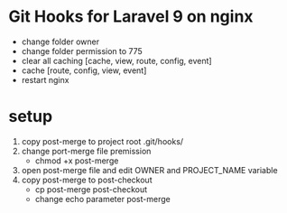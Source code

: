 # Git Hooks for Laravel 9 on nginx

- change folder owner
- change folder permission to 775
- clear all caching [cache, view, route, config, event]
- cache [route, config, view, event]
- restart nginx 

# setup

1. copy post-merge to project root .git/hooks/
2. change port-merge file premission 
    - chmod +x post-merge 
3. open post-merge file and edit OWNER and PROJECT_NAME variable 
4. copy post-merge to post-checkout
    - cp post-merge post-checkout
    - change echo parameter post-merge